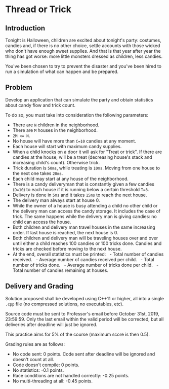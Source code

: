 # Thread or Trick

## Introduction

Tonight is Halloween, children are excited about tonight's party: costumes, candies and, if there is no other choice, settle accounts with those wicked who don't have enough sweet supplies. And that is that year after year the thing has got worse: more little monsters dressed as children, less candies.

You've been chosen to try to prevent the disaster and you've been hired to run a simulation of what can happen and be prepared.

## Problem

Develop an application that can simulate the party and obtain statistics about candy flow and trick count.

To do so, you must take into consideration the following parameters:

- There are ```N``` children in the neighborhood.
- There are ```M``` houses in the neighborhood.
- ```2M <= N```.
- No house will have more than ```C=10``` candies at any moment.
- Each house will start with maximum candy supplies.
- When a child knocks on a door it will ask for "Treat or trick". If there are candies at the house, will be a treat (decreasing house's stack and increasing child's count). Otherwise trick.
- Trick duration is ```50ms```, while treating is ```10ms```. Moving from one house to the next one takes ```20ms```.
- Each child may start at any house of the neighborhood.
- There is a candy deliveryman that is constantly given a few candies (```D=10```) to each house if it is running below a certain threshold ```T=3```.
- Delivery is done in ```5ms``` and it takes ```15ms``` to reach the next house.
- The delivery man always start at house 0.
- While the owner of a house is busy attending a child no other child or the delivery man can access the candy storage. It includes the case of trick. The same happens while the delivery man is giving candies: no child can access the house.
- Both children and delivery man travel houses in the same increasing order. If last house is reached, the next house is 0.
- Both children and delivery man will be traveling houses over and over until either a child reaches 100 candies or 100 tricks done. Candies and tricks are checked before moving to the next house.
- At the end, overall statistics must be printed:
  - Total number of candies received.
  - Average number of candies received per child.
  - Total number of tricks done.
  - Average number of tricks done per child.
  - Total number of candies remaining at houses.

## Delivery and Grading

Solution proposed shall be developed using C++11 or higher, all into a single ```.cpp``` file (no compressed solutions, no executables, etc).

Source code must be sent to Professor's email before October 31st, 2019, 23:59:59. Only the last email within the valid period will be corrected, but all deliveries after deadline will just be ignored.

This practice aims for 5% of the course (maximum score is then 0.5).

Grading rules are as follows:
- No code sent: 0 points. Code sent after deadline will be ignored and doesn't count at all.
- Code doesn't compile: 0 points.
- No statistics: -0.1 points.
- Race conditions are not handled correctly: -0.25 points.
- No multi-threading at all: -0.45 points.
